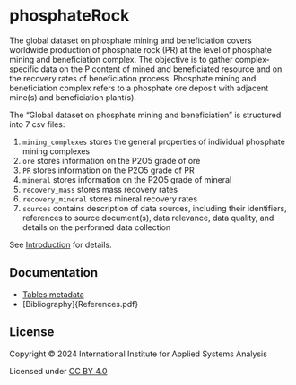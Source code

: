 # phosphateRock

The global dataset on phosphate mining and beneficiation covers worldwide production of phosphate rock (PR) at the level of phosphate mining and beneficiation complex. The objective is to gather complex-specific data on the P content of mined and beneficiated resource and on the recovery rates of beneficiation process. Phosphate mining and beneficiation complex refers to a phosphate ore deposit with adjacent mine(s) and beneficiation plant(s).

The “Global dataset on phosphate mining and beneficiation” is structured into 7 csv files:
1. `mining_complexes` stores the general properties of individual phosphate mining complexes
2. `ore` stores information on the P2O5 grade of ore
3. `PR` stores information on the P2O5 grade of PR
4. `mineral` stores information on the P2O5 grade of mineral
5. `recovery_mass` stores mass recovery rates 
6. `recovery_mineral` stores mineral recovery rates
7. `sources` contains description of data sources, including their identifiers, references to source document(s), data relevance, data quality, and details on the performed data collection

See [Introduction](Introduction.pdf) for details.

## Documentation

* [Tables metadata](metadata.pdf)
* [Bibliography]{References.pdf}

## License

Copyright © 2024 International Institute for Applied Systems Analysis

Licensed under [CC BY 4.0](https://creativecommons.org/licenses/by/4.0)